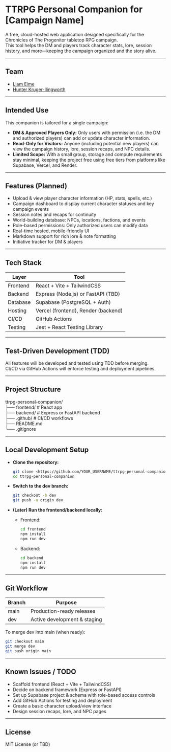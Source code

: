 # TTRPG Personal Companion for [Campaign Name]

A free, cloud-hosted web application designed specifically for the Chronicles of The Progenitor tabletop RPG campaign.  
This tool helps the DM and players track character stats, lore, session history, and more—keeping the campaign organized and the story alive.

---

## Team

- [Liam Eime](https://github.com/Liam-Eime)
- [Hunter Kruger-Ilingworth](https://github.com/H-unter)

---

## Intended Use

This companion is tailored for a single campaign:

- **DM & Approved Players Only:** Only users with permission (i.e. the DM and authorized players) can add or update character information.
- **Read-Only for Visitors:** Anyone (including potential new players) can view the campaign history, lore, session recaps, and NPC details.
- **Limited Scope:** With a small group, storage and compute requirements stay minimal, keeping the project free using free tiers from platforms like Supabase, Vercel, and Render.

---

## Features (Planned)

- Upload & view player character information (HP, stats, spells, etc.)
- Campaign dashboard to display current character statuses and key campaign events
- Session notes and recaps for continuity
- World-building database: NPCs, locations, factions, and events
- Role-based permissions: Only authorized users can modify data
- Real-time hosted, mobile-friendly UI
- Markdown support for rich lore & note formatting
- Initiative tracker for DM & players

---

## Tech Stack

| Layer     | Tool                                   |
|-----------|----------------------------------------|
| Frontend  | React + Vite + TailwindCSS             |
| Backend   | Express (Node.js) or FastAPI (TBD)     |
| Database  | Supabase (PostgreSQL + Auth)           |
| Hosting   | Vercel (frontend), Render (backend)    |
| CI/CD     | GitHub Actions                         |
| Testing   | Jest + React Testing Library           |

---

## Test-Driven Development (TDD)

All features will be developed and tested using TDD before merging.  
CI/CD via GitHub Actions will enforce testing and deployment pipelines.

---

## Project Structure

ttrpg-personal-companion/  
├── frontend/       # React app  
├── backend/        # Express or FastAPI backend  
├── .github/        # CI/CD workflows  
├── README.md  
└── .gitignore

---

## Local Development Setup

- **Clone the repository:**

  ```bash
  git clone <https://github.com/YOUR_USERNAME/ttrpg-personal-companion.git>  
  cd ttrpg-personal-companion
  ```

- **Switch to the dev branch:**

  ```bash
  git checkout -b dev  
  git push -u origin dev
  ```

- **(Later) Run the frontend/backend locally:**

  - Frontend:

    ```bash
    cd frontend  
    npm install  
    npm run dev
    ```

  - Backend:

    ```bash
    cd backend  
    npm install  
    npm run dev
    ```

---

## Git Workflow

| Branch | Purpose                         |
|--------|---------------------------------|
| main   | Production-ready releases       |
| dev    | Active development & staging    |

To merge dev into main (when ready):

  ```bash
  git checkout main  
  git merge dev  
  git push origin main
  ```

---

## Known Issues / TODO

- Scaffold frontend (React + Vite + TailwindCSS)
- Decide on backend framework (Express or FastAPI)
- Set up Supabase project & schema with role-based access controls
- Add GitHub Actions for testing and deployment
- Create a basic character upload/view interface
- Design session recaps, lore, and NPC pages

---

## License

MIT License (or TBD)
